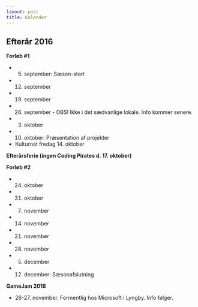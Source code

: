 ```yaml
---
layout: post
title: Kalender
---
```


Efterår 2016
----------

**Forløb #1**

 * 5. september: Sæson-start
 * 12. september
 * 19. september
 * 26. september - OBS! Ikke i det sædvanlige lokale. Info kommer senere.
 * 3. oktober
 * 10. oktober: Præsentation af projekter
 * Kulturnat fredag 14. oktober

**Efterårsferie (ingen Coding Pirates d. 17. oktober)**

**Forløb #2**
 
 * 24. oktober
 * 31. oktober
 * 7. november
 * 14. november
 * 21. november
 * 28. november
 * 5. december
 * 12. december: Sæsonafslutning

**GameJam 2016**

 * 26-27. november. Formentlig hos Microsoft i Lyngby. Info følger.
